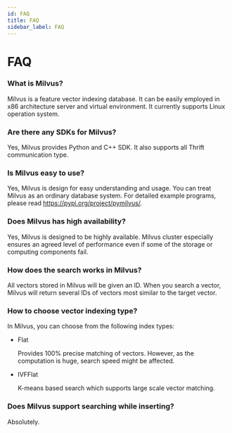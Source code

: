 ```yaml
---
id: FAQ
title: FAQ
sidebar_label: FAQ
---
```


# FAQ

### What is Milvus?

Milvus is a feature vector indexing database. It can be easily employed in x86 architecture server and virtual environment. It currently supports Linux operation system. 
    
### Are there any SDKs for Milvus?

 Yes, Milvus provides Python and C++ SDK. It also supports all Thrift communication type.

### Is Milvus easy to use?

Yes, Milvus is design for easy understanding and usage. You can treat Milvus as an ordinary database system. For detailed example programs, please read https://pypi.org/project/pymilvus/.

### Does Milvus has high availability?

Yes, Milvus is designed to be highly available. Milvus cluster especially ensures an agreed level of performance even if some of the storage or computing components fail. 

### How does the search works in Milvus?

All vectors stored in Milvus will be given an ID. When you search a vector, Milvus will return several IDs of vectors most similar to the target vector.


### How to choose vector indexing type?

In Milvus, you can choose from the following index types:

- Flat

  Provides 100% precise matching of vectors. However, as the computation is huge, search speed might be affected. 
  
- IVFFlat

  K-means based search which supports large scale vector matching.


### Does Milvus support searching while inserting?

Absolutely. 

